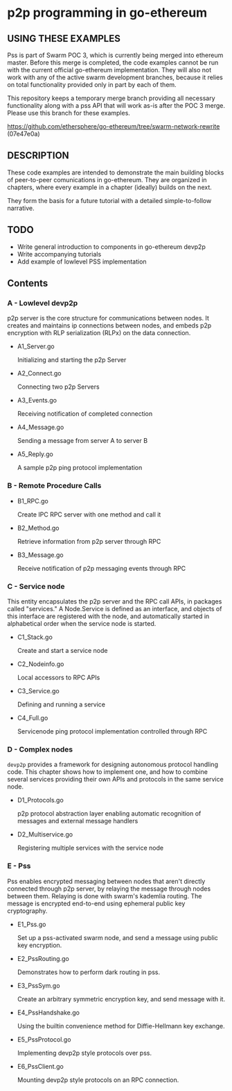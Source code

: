 # p2p programming in go-ethereum

## USING THESE EXAMPLES

Pss is part of Swarm POC 3, which is currently being merged into ethereum master. Before this merge is completed, the code examples cannot be run with the current official go-ethereum implementation. They will also not work with any of the active swarm development branches, because it relies on total functionality provided only in part by each of them.

This repository keeps a temporary merge branch providing all necessary functionality along with a pss API that will work as-is after the POC 3 merge. Please use this branch for these examples.

https://github.com/ethersphere/go-ethereum/tree/swarm-network-rewrite (07e47e0a)

## DESCRIPTION

These code examples are intended to demonstrate the main building blocks of peer-to-peer comunications in go-ethereum. They are organized in chapters, where every example in a chapter (ideally) builds on the next.

They form the basis for a future tutorial with a detailed simple-to-follow narrative.

## TODO

* Write general introduction to components in go-ethereum devp2p
* Write accompanying tutorials
* Add example of lowlevel PSS implementation

## Contents

### A - Lowlevel devp2p

p2p server is the core structure for communications between nodes. It creates and maintains ip connections between nodes, and embeds p2p encryption with RLP serialization (RLPx) on the data connection.

* A1_Server.go 

  Initializing and starting the p2p Server

* A2_Connect.go

  Connecting two p2p Servers

* A3_Events.go

  Receiving notification of completed connection

* A4_Message.go

  Sending a message from server A to server B

* A5_Reply.go

  A sample p2p ping protocol implementation

### B - Remote Procedure Calls

* B1_RPC.go

  Create IPC RPC server with one method and call it  

* B2_Method.go

  Retrieve information from p2p server through RPC

* B3_Message.go

  Receive notification of p2p messaging events through RPC

### C - Service node

This entity encapsulates the p2p server and the RPC call APIs, in packages called "services." A Node.Service is defined as an interface, and objects of this interface are registered with the node, and automatically started in alphabetical order when the service node is started.

* C1_Stack.go

  Create and start a service node

* C2_Nodeinfo.go

  Local accessors to RPC APIs

* C3_Service.go

  Defining and running a service

* C4_Full.go

  Servicenode ping protocol implementation controlled through RPC

### D - Complex nodes

`devp2p` provides a framework for designing autonomous protocol handling code. This chapter shows how to implement one, and how to combine several services providing their own APIs and protocols in the same service node.

* D1_Protocols.go

  p2p protocol abstraction layer enabling automatic recognition of messages and external message handlers

* D2_Multiservice.go

  Registering multiple services with the service node

### E - Pss

Pss enables encrypted messaging between nodes that aren't directly connected through p2p server, by relaying the message through nodes between them. Relaying is done with swarm's kademlia routing. The message is encrypted end-to-end using ephemeral public key cryptography. 

* E1_Pss.go

  Set up a pss-activated swarm node, and send a message using public key encryption. 

* E2_PssRouting.go

  Demonstrates how to perform dark routing in pss.

* E3_PssSym.go

  Create an arbitrary symmetric encryption key, and send message with it.

* E4_PssHandshake.go

  Using the builtin convenience method for Diffie-Hellmann key exchange.

* E5_PssProtocol.go

  Implementing devp2p style protocols over pss.

* E6_PssClient.go

  Mounting devp2p style protocols on an RPC connection.
